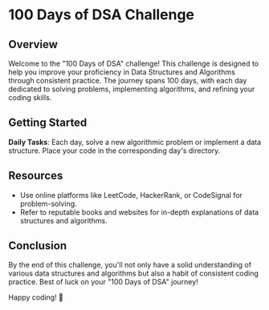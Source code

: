 # 100 Days of DSA Challenge

## Overview

Welcome to the "100 Days of DSA" challenge! This challenge is designed to help you improve your proficiency in Data Structures and Algorithms through consistent practice. The journey spans 100 days, with each day dedicated to solving problems, implementing algorithms, and refining your coding skills.

## Getting Started

**Daily Tasks**: Each day, solve a new algorithmic problem or implement a data structure. Place your code in the corresponding day's directory.

## Resources

- Use online platforms like LeetCode, HackerRank, or CodeSignal for problem-solving.
- Refer to reputable books and websites for in-depth explanations of data structures and algorithms.

## Conclusion

By the end of this challenge, you'll not only have a solid understanding of various data structures and algorithms but also a habit of consistent coding practice. Best of luck on your "100 Days of DSA" journey!

Happy coding! 🚀
